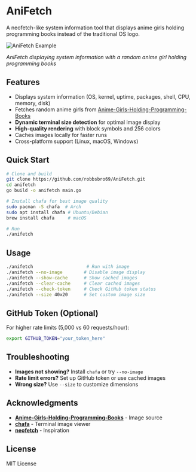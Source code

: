 # AniFetch

A neofetch-like system information tool that displays anime girls holding programming books instead of the traditional OS logo.

![AniFetch Example](https://github.com/robbsbro69/AniFetch/assets/your-user-id/anifetch-example.png)

*AniFetch displaying system information with a random anime girl holding programming books*

## Features

- Displays system information (OS, kernel, uptime, packages, shell, CPU, memory, disk)
- Fetches random anime girls from [Anime-Girls-Holding-Programming-Books](https://github.com/cat-milk/Anime-Girls-Holding-Programming-Books)
- **Dynamic terminal size detection** for optimal image display
- **High-quality rendering** with block symbols and 256 colors
- Caches images locally for faster runs
- Cross-platform support (Linux, macOS, Windows)

## Quick Start

```bash
# Clone and build
git clone https://github.com/robbsbro69/AniFetch.git
cd anifetch
go build -o anifetch main.go

# Install chafa for best image quality
sudo pacman -S chafa  # Arch
sudo apt install chafa # Ubuntu/Debian
brew install chafa     # macOS

# Run
./anifetch
```

## Usage

```bash
./anifetch                    # Run with image
./anifetch --no-image        # Disable image display
./anifetch --show-cache      # Show cached images
./anifetch --clear-cache     # Clear cached images
./anifetch --check-token     # Check GitHub token status
./anifetch --size 40x20      # Set custom image size
```

## GitHub Token (Optional)

For higher rate limits (5,000 vs 60 requests/hour):

```bash
export GITHUB_TOKEN="your_token_here"
```

## Troubleshooting

- **Images not showing?** Install `chafa` or try `--no-image`
- **Rate limit errors?** Set up GitHub token or use cached images
- **Wrong size?** Use `--size` to customize dimensions

## Acknowledgments

- **[Anime-Girls-Holding-Programming-Books](https://github.com/cat-milk/Anime-Girls-Holding-Programming-Books)** - Image source
- **[chafa](https://hpjansson.org/chafa/)** - Terminal image viewer
- **[neofetch](https://github.com/dylanaraps/neofetch)** - Inspiration

## License

MIT License

